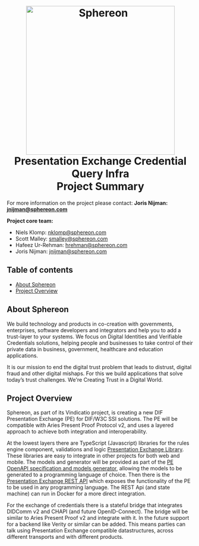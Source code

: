 <h1 align="center">
  <br>
  <a href="https://www.sphereon.com"><img src="https://sphereon.com/content/themes/sphereon/assets/img/logo.svg" alt="Sphereon" width="400"></a>
  <br> Presentation Exchange Credential Query Infra 
  <br> Project Summary
  <br>
</h1>

For more information on the project please contact: **Joris Nijman: [jnijman@sphereon.com](jnijman@sphereon.com)**

**Project core team:**
- Niels Klomp: [nklomp@sphereon.com](nklomp@sphereon.com)
- Scott Malley: [smalley@sphereon.com](smalley@sphereon.com)
- Hafeez Ur-Rehman: [hrehman@sphereon.com](hrehman@sphereon.com)
- Joris Nijman: [jnijman@sphereon.com](jnijman@sphereon.com)


## Table of contents
- [About Sphereon](#about-sphereon)
- [Project Overview](#project-overview)

## About Sphereon
We build technology and products in co-creation with governments, enterprises, software developers and integrators and help you to add a trust-layer to your systems. We focus on Digital Identities and Verifiable Credentials solutions, helping people and businesses to take control of their private data in business, government, healthcare and education applications.

It is our mission to end the digital trust problem that leads to distrust, digital fraud and other digital mishaps. For this we build applications that solve today’s trust challenges. We're Creating Trust in a Digital World.

## Project Overview
Sphereon, as part of its Vindicatio project, is creating a new DIF Presentation Exchange (PE) for DIF/W3C SSI solutions. The PE will be compatible with Aries Present Proof Protocol v2, and uses a layered approach to achieve both integration and interoperability.

At the lowest layers there are TypeScript (Javascript) libraries for the rules engine component, validations and logic [Presentation Exchange Library](./interface_specification_of_pe_library_component.md). These libraries are easy to integrate in other projects for both web and mobile. The models and generator will be provided as part of the [PE OpenAPI specification and models generator](./interface_specification_of_pe_openapi_spec_and_models_generator_component.md), allowing the models to be generated to a programming language of choice. Then there is the [Presentation Exchange REST API](./interface_specification_of_pe_rest_api_component.md) which exposes the functionality of the PE to be used in any programming language. The REST Api (and state machine) can run in Docker for a more direct integration. 

For the exchange of credentials there is a stateful bridge that integrates DIDComm v2 and CHAPI (and future OpenID-Connect). The bridge will be similar to Aries Present Proof v2 and integrate with it. In the future support for a backend like Verity or similar can be added. This means parties can talk using Presentation Exchange compatible datastructures, across different transports and with different products.
